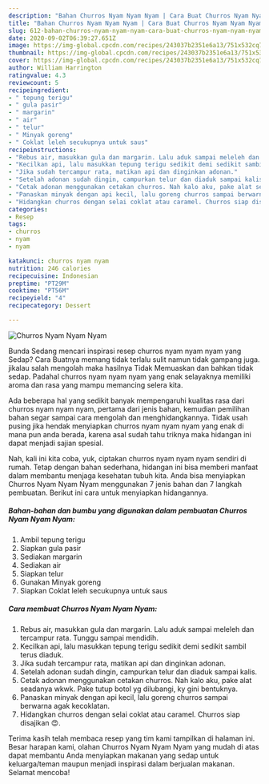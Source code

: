 ```yaml
---
description: "Bahan Churros Nyam Nyam Nyam | Cara Buat Churros Nyam Nyam Nyam Yang Mudah Dan Praktis"
title: "Bahan Churros Nyam Nyam Nyam | Cara Buat Churros Nyam Nyam Nyam Yang Mudah Dan Praktis"
slug: 612-bahan-churros-nyam-nyam-nyam-cara-buat-churros-nyam-nyam-nyam-yang-mudah-dan-praktis
date: 2020-09-02T06:39:27.651Z
image: https://img-global.cpcdn.com/recipes/243037b2351e6a13/751x532cq70/churros-nyam-nyam-nyam-foto-resep-utama.jpg
thumbnail: https://img-global.cpcdn.com/recipes/243037b2351e6a13/751x532cq70/churros-nyam-nyam-nyam-foto-resep-utama.jpg
cover: https://img-global.cpcdn.com/recipes/243037b2351e6a13/751x532cq70/churros-nyam-nyam-nyam-foto-resep-utama.jpg
author: William Harrington
ratingvalue: 4.3
reviewcount: 5
recipeingredient:
- " tepung terigu"
- " gula pasir"
- " margarin"
- " air"
- " telur"
- " Minyak goreng"
- " Coklat leleh secukupnya untuk saus"
recipeinstructions:
- "Rebus air, masukkan gula dan margarin. Lalu aduk sampai meleleh dan tercampur rata. Tunggu sampai mendidih."
- "Kecilkan api, lalu masukkan tepung terigu sedikit demi sedikit sambil terus diaduk."
- "Jika sudah tercampur rata, matikan api dan dinginkan adonan."
- "Setelah adonan sudah dingin, campurkan telur dan diaduk sampai kalis."
- "Cetak adonan menggunakan cetakan churros. Nah kalo aku, pake alat seadanya wkwk. Pake tutup botol yg dilubangi, ky gini bentuknya."
- "Panaskan minyak dengan api kecil, lalu goreng churros sampai berwarna agak kecoklatan."
- "Hidangkan churros dengan selai coklat atau caramel. Churros siap disajikan 😍."
categories:
- Resep
tags:
- churros
- nyam
- nyam

katakunci: churros nyam nyam 
nutrition: 246 calories
recipecuisine: Indonesian
preptime: "PT29M"
cooktime: "PT56M"
recipeyield: "4"
recipecategory: Dessert

---
```



![Churros Nyam Nyam Nyam](https://img-global.cpcdn.com/recipes/243037b2351e6a13/751x532cq70/churros-nyam-nyam-nyam-foto-resep-utama.jpg)

Bunda Sedang mencari inspirasi resep churros nyam nyam nyam yang Sedap? Cara Buatnya memang tidak terlalu sulit namun tidak gampang juga. jikalau salah mengolah maka hasilnya Tidak Memuaskan dan bahkan tidak sedap. Padahal churros nyam nyam nyam yang enak selayaknya memiliki aroma dan rasa yang mampu memancing selera kita.



Ada beberapa hal yang sedikit banyak mempengaruhi kualitas rasa dari churros nyam nyam nyam, pertama dari jenis bahan, kemudian pemilihan bahan segar sampai cara mengolah dan menghidangkannya. Tidak usah pusing jika hendak menyiapkan churros nyam nyam nyam yang enak di mana pun anda berada, karena asal sudah tahu triknya maka hidangan ini dapat menjadi sajian spesial.


Nah, kali ini kita coba, yuk, ciptakan churros nyam nyam nyam sendiri di rumah. Tetap dengan bahan sederhana, hidangan ini bisa memberi manfaat dalam membantu menjaga kesehatan tubuh kita. Anda bisa menyiapkan Churros Nyam Nyam Nyam menggunakan 7 jenis bahan dan 7 langkah pembuatan. Berikut ini cara untuk menyiapkan hidangannya.

<!--inarticleads1-->

##### Bahan-bahan dan bumbu yang digunakan dalam pembuatan Churros Nyam Nyam Nyam:

1. Ambil  tepung terigu
1. Siapkan  gula pasir
1. Sediakan  margarin
1. Sediakan  air
1. Siapkan  telur
1. Gunakan  Minyak goreng
1. Siapkan  Coklat leleh secukupnya untuk saus




<!--inarticleads2-->

##### Cara membuat Churros Nyam Nyam Nyam:

1. Rebus air, masukkan gula dan margarin. Lalu aduk sampai meleleh dan tercampur rata. Tunggu sampai mendidih.
1. Kecilkan api, lalu masukkan tepung terigu sedikit demi sedikit sambil terus diaduk.
1. Jika sudah tercampur rata, matikan api dan dinginkan adonan.
1. Setelah adonan sudah dingin, campurkan telur dan diaduk sampai kalis.
1. Cetak adonan menggunakan cetakan churros. Nah kalo aku, pake alat seadanya wkwk. Pake tutup botol yg dilubangi, ky gini bentuknya.
1. Panaskan minyak dengan api kecil, lalu goreng churros sampai berwarna agak kecoklatan.
1. Hidangkan churros dengan selai coklat atau caramel. Churros siap disajikan 😍.




Terima kasih telah membaca resep yang tim kami tampilkan di halaman ini. Besar harapan kami, olahan Churros Nyam Nyam Nyam yang mudah di atas dapat membantu Anda menyiapkan makanan yang sedap untuk keluarga/teman maupun menjadi inspirasi dalam berjualan makanan. Selamat mencoba!
